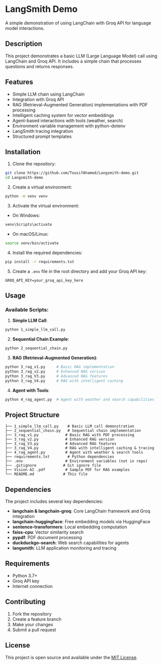# LangSmith Demo

A simple demonstration of using LangChain with Groq API for language model interactions.

## Description

This project demonstrates a basic LLM (Large Language Model) call using LangChain and Groq API. It includes a simple chain that processes questions and returns responses.

## Features

- Simple LLM chain using LangChain
- Integration with Groq API
- RAG (Retrieval-Augmented Generation) implementations with PDF processing
- Intelligent caching system for vector embeddings
- Agent-based interactions with tools (weather, search)
- Environment variable management with python-dotenv
- LangSmith tracing integration
- Structured prompt templates

## Installation

1. Clone the repository:
```bash
git clone https://github.com/TousifAhamed/Langsmith-demo.git
cd Langsmith-demo
```

2. Create a virtual environment:
```bash
python -m venv venv
```

3. Activate the virtual environment:
- On Windows:
```bash
venv\Scripts\activate
```
- On macOS/Linux:
```bash
source venv/bin/activate
```

4. Install the required dependencies:
```bash
pip install -r requirements.txt
```

5. Create a `.env` file in the root directory and add your Groq API key:
```
GROQ_API_KEY=your_groq_api_key_here
```

## Usage

### Available Scripts:

1. **Simple LLM Call**:
```bash
python 1_simple_llm_call.py
```

2. **Sequential Chain Example**:
```bash
python 2_sequential_chain.py
```

3. **RAG (Retrieval-Augmented Generation)**:
```bash
python 3_rag_v1.py     # Basic RAG implementation
python 3_rag_v2.py     # Enhanced RAG version
python 3_rag_V3.py     # Advanced RAG features  
python 3_rag_V4.py     # RAG with intelligent caching
```

4. **Agent with Tools**:
```bash
python 4_rag_agent.py  # Agent with weather and search capabilities
```

## Project Structure

```
├── 1_simple_llm_call.py    # Basic LLM call demonstration
├── 2_sequential_chain.py   # Sequential chain implementation
├── 3_rag_v1.py            # Basic RAG with PDF processing
├── 3_rag_v2.py            # Enhanced RAG version
├── 3_rag_V3.py            # Advanced RAG features
├── 3_rag_V4.py            # RAG with intelligent caching & tracing
├── 4_rag_agent.py         # Agent with weather & search tools
├── requirements.txt        # Python dependencies
├── .env                   # Environment variables (not in repo)
├── .gitignore            # Git ignore file
├── Vision AI .pdf         # Sample PDF for RAG examples
└── README.md             # This file
```

## Dependencies

The project includes several key dependencies:
- **langchain & langchain-groq**: Core LangChain framework and Groq integration
- **langchain-huggingface**: Free embedding models via HuggingFace
- **sentence-transformers**: Local embedding computation
- **faiss-cpu**: Vector similarity search
- **pypdf**: PDF document processing
- **duckduckgo-search**: Web search capabilities for agents
- **langsmith**: LLM application monitoring and tracing

## Requirements

- Python 3.7+
- Groq API key
- Internet connection

## Contributing

1. Fork the repository
2. Create a feature branch
3. Make your changes
4. Submit a pull request

## License

This project is open source and available under the [MIT License](LICENSE).
